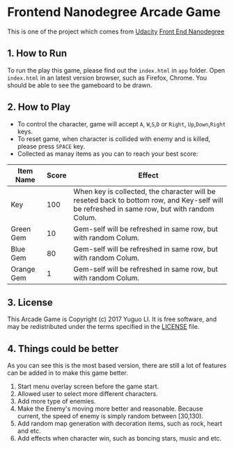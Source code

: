 # Frontend Nanodegree Arcade Game

This is one of the project which comes from [Udacity](https://udacity.com/) [Front End Nanodegree](https://www.udacity.com/course/--nd001-cn-advanced)

## 1. How to Run

To run the play this game, please find out the ```index.html``` in ```app``` folder.
Open ```index.html``` in an latest version browser, such as Firefox, Chrome. You should be able to see the gameboard to be drawn.

## 2. How to Play
* To control the character, game will accept ```A```, ```W```,```S```,```D``` or ```Right```, ```Up```,```Down```,```Right``` keys.
* To reset game, when character is collided with enemy and is killed, please press ```SPACE``` key.
* Collected as manay items as you can to reach your best score:

|Item Name|Score|Effect|
|---------|-----|------|
|Key|100|When key is collected, the character will be reseted back to bottom row, and Key-self will be refreshed in same row, but with random Colum.|
|Green Gem|10|Gem-self will be refreshed in same row, but with random Colum.|
|Blue Gem|80|Gem-self will be refreshed in same row, but with random Colum.|
|Orange Gem|1|Gem-self will be refreshed in same row, but with random Colum.|

## 3. License
This Arcade Game is Copyright (c) 2017 Yuguo LI. It is free software, and may be redistributed under the terms specified in the [LICENSE](LICENSE) file.

## 4. Things could be better
As you can see this is the most based version, there are still a lot of features can be added in to make this game better.
1. Start menu overlay screen before the game start.
2. Allowed user to select more different characters.
3. Add more type of enemies.
4. Make the Enemy's moving more better and reasonable. Because current, the speed of enemy is simply random between [30,130).
5. Add random map generation with decoration items, such as rock, heart and etc.
6. Add effects when character win, such as boncing stars, music and etc.